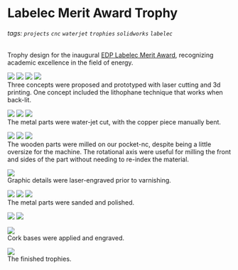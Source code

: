 # Labelec Merit Award Trophy

###### tags: `projects` `cnc` `waterjet` `trophies` `solidworks` `labelec`

Trophy design for the inaugural [EDP Labelec Merit Award](https://www.edp.com/en/innovation/labelec/merit-award#award), recognizing academic excellence in the field of energy.  

![](https://github.com/fablabedp/fablabedp-wiki/raw/main/projects/images/merit-award/lithphane-printing.jpg)
![](https://github.com/fablabedp/fablabedp-wiki/raw/main/projects/images/merit-award/mockups_prevarnish.jpg)
![](https://github.com/fablabedp/fablabedp-wiki/raw/main/projects/images/merit-award/concepts.jpg)
![](https://github.com/fablabedp/fablabedp-wiki/raw/main/projects/images/merit-award/lithophane.jpg)  
Three concepts were proposed and prototyped with laser cutting and 3d printing.  One concept included the lithophane technique that works when back-lit.  

![](https://github.com/fablabedp/fablabedp-wiki/raw/main/projects/images/merit-award/waterjet-cutting.jpg)
![](https://github.com/fablabedp/fablabedp-wiki/raw/main/projects/images/merit-award/bending1.jpg)
![](https://github.com/fablabedp/fablabedp-wiki/raw/main/projects/images/merit-award/bending2.jpg)  
The metal parts were water-jet cut, with the copper piece manually bent.  

![](https://github.com/fablabedp/fablabedp-wiki/raw/main/projects/images/merit-award/cnc-milling.jpg)
![](https://github.com/fablabedp/fablabedp-wiki/raw/main/projects/images/merit-award/finished-fit.jpg)
![](https://github.com/fablabedp/fablabedp-wiki/raw/main/projects/images/merit-award/prevarnish.jpg)  
The wooden parts were milled on our pocket-nc, despite being a little oversize for the machine.  The rotational axis were useful for milling the front and sides of the part without needing to re-index the material.  

![](https://github.com/fablabedp/fablabedp-wiki/raw/main/projects/images/merit-award/laser-engraving.jpg)  
Graphic details were laser-engraved prior to varnishing.  

![](https://github.com/fablabedp/fablabedp-wiki/raw/main/projects/images/merit-award/sanding1.jpg)
![](https://github.com/fablabedp/fablabedp-wiki/raw/main/projects/images/merit-award/sanding2.jpg)
![](https://github.com/fablabedp/fablabedp-wiki/raw/main/projects/images/merit-award/sanding3.jpg)  
The metal parts were sanded and polished.  

![](https://github.com/fablabedp/fablabedp-wiki/raw/main/projects/images/merit-award/polishing.jpg)
![](https://github.com/fablabedp/fablabedp-wiki/raw/main/projects/images/merit-award/polished.jpg)  

![](https://github.com/fablabedp/fablabedp-wiki/raw/main/projects/images/merit-award/cork-bases.jpg)  
Cork bases were applied and engraved.  

![](https://github.com/fablabedp/fablabedp-wiki/raw/main/projects/images/merit-award/finished_trophies.jpg)  
The finished trophies.  


